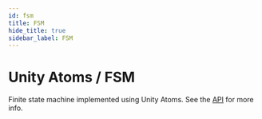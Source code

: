 ```yaml
---
id: fsm
title: FSM
hide_title: true
sidebar_label: FSM
---
```


# Unity Atoms / FSM

Finite state machine implemented using Unity Atoms. See the [API](../api/unityatoms.fsm) for more info.
